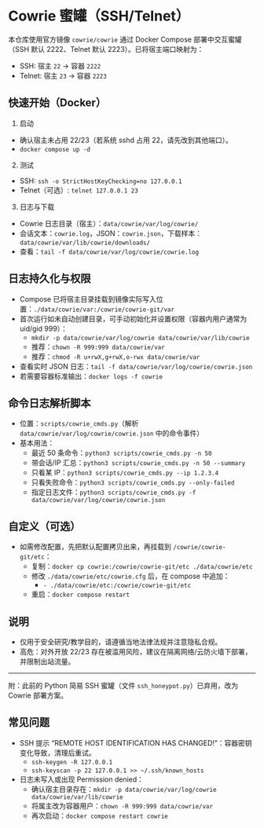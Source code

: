 # Cowrie 蜜罐（SSH/Telnet）

本仓库使用官方镜像 `cowrie/cowrie` 通过 Docker Compose 部署中交互蜜罐（SSH 默认 2222、Telnet 默认 2223）。已将宿主端口映射为：
- SSH: 宿主 `22` → 容器 `2222`
- Telnet: 宿主 `23` → 容器 `2223`

## 快速开始（Docker）

1) 启动
- 确认宿主未占用 22/23（若系统 sshd 占用 22，请先改到其他端口）。
- `docker compose up -d`

2) 测试
- SSH: `ssh -o StrictHostKeyChecking=no 127.0.0.1`
- Telnet（可选）: `telnet 127.0.0.1 23`

3) 日志与下载
- Cowrie 日志目录（宿主）：`data/cowrie/var/log/cowrie/`
- 会话文本：`cowrie.log`，JSON：`cowrie.json`，下载样本：`data/cowrie/var/lib/cowrie/downloads/`
- 查看：`tail -f data/cowrie/var/log/cowrie/cowrie.log`

## 日志持久化与权限

- Compose 已将宿主目录挂载到镜像实际写入位置：`./data/cowrie/var:/cowrie/cowrie-git/var`
- 首次运行如未自动创建目录，可手动初始化并设置权限（容器内用户通常为 uid/gid 999）：
  - `mkdir -p data/cowrie/var/log/cowrie data/cowrie/var/lib/cowrie`
  - 推荐：`chown -R 999:999 data/cowrie/var`
  - 推荐：`chmod -R u+rwX,g+rwX,o-rwx data/cowrie/var`
- 查看实时 JSON 日志：`tail -f data/cowrie/var/log/cowrie/cowrie.json`
- 若需要容器标准输出：`docker logs -f cowrie`

## 命令日志解析脚本

- 位置：`scripts/cowrie_cmds.py`（解析 `data/cowrie/var/log/cowrie/cowrie.json` 中的命令事件）
- 基本用法：
  - 最近 50 条命令：`python3 scripts/cowrie_cmds.py -n 50`
  - 带会话/IP 汇总：`python3 scripts/cowrie_cmds.py -n 50 --summary`
  - 只看某 IP：`python3 scripts/cowrie_cmds.py --ip 1.2.3.4`
  - 只看失败命令：`python3 scripts/cowrie_cmds.py --only-failed`
  - 指定日志文件：`python3 scripts/cowrie_cmds.py -f data/cowrie/var/log/cowrie/cowrie.json`

## 自定义（可选）

- 如需修改配置，先把默认配置拷贝出来，再挂载到 `/cowrie/cowrie-git/etc`：
  - 复制：`docker cp cowrie:/cowrie/cowrie-git/etc ./data/cowrie/etc`
  - 修改 `./data/cowrie/etc/cowrie.cfg` 后，在 compose 中追加：
    - `- ./data/cowrie/etc:/cowrie/cowrie-git/etc`
  - 重启：`docker compose restart`

## 说明

- 仅用于安全研究/教学目的，请遵循当地法律法规并注意隐私合规。
- 高危：对外开放 22/23 存在被滥用风险，建议在隔离网络/云防火墙下部署，并限制出站流量。

---

附：此前的 Python 简易 SSH 蜜罐（文件 `ssh_honeypot.py`）已弃用，改为 Cowrie 部署方案。

## 常见问题

- SSH 提示 “REMOTE HOST IDENTIFICATION HAS CHANGED!”：容器密钥变化导致，清理后重试。
  - `ssh-keygen -R 127.0.0.1`
  - `ssh-keyscan -p 22 127.0.0.1 >> ~/.ssh/known_hosts`
- 日志未写入或出现 Permission denied：
  - 确认宿主目录存在：`mkdir -p data/cowrie/var/log/cowrie data/cowrie/var/lib/cowrie`
  - 将属主改为容器用户：`chown -R 999:999 data/cowrie/var`
  - 再次启动：`docker compose restart cowrie`
